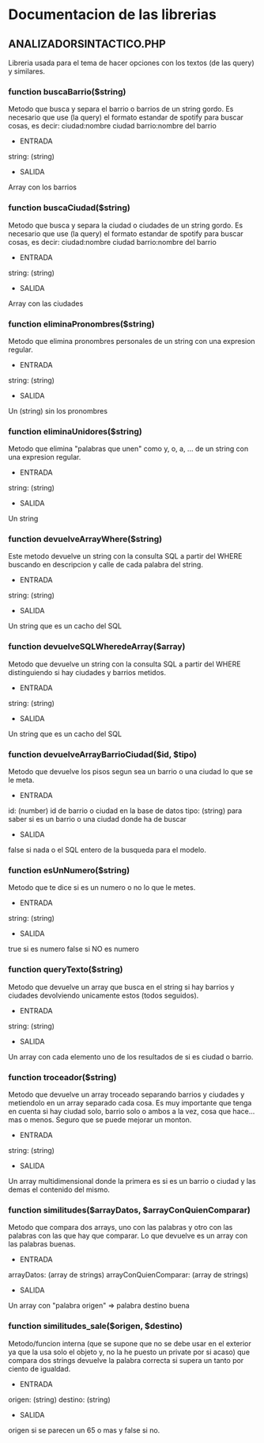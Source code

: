 # Documentacion de las librerias

## ANALIZADORSINTACTICO.PHP

Libreria usada para el tema de hacer opciones con los textos (de las query) y similares.

### function buscaBarrio($string)

Metodo que busca y separa el barrio o barrios de un string gordo. Es necesario que use (la query) el formato estandar de spotify para buscar cosas, es decir: ciudad:nombre ciudad barrio:nombre del barrio

- ENTRADA

string: (string)

- SALIDA

Array con los barrios

### function buscaCiudad($string)

Metodo que busca y separa la ciudad o ciudades de un string gordo. Es necesario que use (la query) el formato estandar de spotify para buscar cosas, es decir: ciudad:nombre ciudad barrio:nombre del barrio

- ENTRADA

string: (string)

- SALIDA

Array con las ciudades

### function eliminaPronombres($string)

Metodo que elimina pronombres personales de un string con una expresion regular.

- ENTRADA

string: (string)

- SALIDA

Un (string) sin los pronombres

### function eliminaUnidores($string)

Metodo que elimina "palabras que unen" como y, o, a, ... de un string con una expresion regular.

- ENTRADA

string: (string)

- SALIDA

Un string

### function devuelveArrayWhere($string)

Este metodo devuelve un string con la consulta SQL a partir del WHERE buscando en descripcion y calle de cada palabra del string.

- ENTRADA

string: (string)

- SALIDA

Un string que es un cacho del SQL

### function devuelveSQLWheredeArray($array)

Metodo que devuelve un string con la consulta SQL a partir del WHERE distinguiendo si hay ciudades y barrios metidos.

- ENTRADA

string: (string)

- SALIDA

Un string que es un cacho del SQL

### function devuelveArrayBarrioCiudad($id, $tipo)

Metodo que devuelve los pisos segun sea un barrio o una ciudad lo que se le meta.

- ENTRADA

id: (number) id de barrio o ciudad en la base de datos
tipo: (string) para saber si es un barrio o una ciudad donde ha de buscar

- SALIDA

false si nada o el SQL entero de la busqueda para el modelo.

### function esUnNumero($string)

Metodo que te dice si es un numero o no lo que le metes.

- ENTRADA

string: (string)

- SALIDA

true si es numero
false si NO es numero

### function queryTexto($string)

Metodo que devuelve un array que busca en el string si hay barrios y ciudades devolviendo unicamente estos (todos seguidos).

- ENTRADA

string: (string)

- SALIDA

Un array con cada elemento uno de los resultados de si es ciudad o barrio.

### function troceador($string)

Metodo que devuelve un array troceado separando barrios y ciudades y metiendolo en un array separado cada cosa. Es muy importante que tenga en cuenta si hay ciudad solo, barrio solo o ambos a la vez, cosa que hace... mas o menos. Seguro que se puede mejorar un monton.

- ENTRADA

string: (string)

- SALIDA

Un array multidimensional donde la primera es si es un barrio o ciudad y las demas el contenido del mismo.

### function similitudes($arrayDatos, $arrayConQuienComparar)

Metodo que compara dos arrays, uno con las palabras y otro con las palabras con las que hay que comparar. Lo que devuelve es un array con las palabras buenas.

- ENTRADA

arrayDatos: (array de strings)
arrayConQuienComparar: (array de strings)

- SALIDA

Un array con "palabra origen" => palabra destino buena

### function similitudes_sale($origen, $destino)

Metodo/funcion interna (que se supone que no se debe usar en el exterior ya que la usa solo el objeto y, no la he puesto un private por si acaso) que compara dos strings devuelve la palabra correcta si supera un tanto por ciento de igualdad.

- ENTRADA

origen: (string)
destino: (string)

- SALIDA

origen si se parecen un 65 o mas y false si no.
